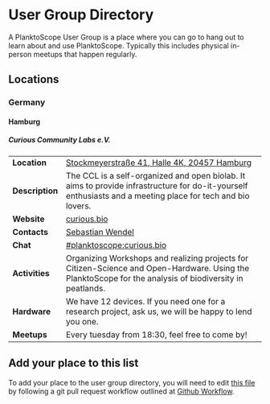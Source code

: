 # User Group Directory

A PlanktoScope User Group is a place where you can go to hang out to learn about and use PlanktoScope. Typically this includes physical in-person meetups that happen regularly.

## Locations

### Germany

#### Hamburg

##### Curious Community Labs e.V.

|                 |                                                                                                                                                            |
| --------------- | ---------------------------------------------------------------------------------------------------------------------------------------------------------- |
| **Location**    | [Stockmeyerstraße 41, Halle 4K, 20457 Hamburg](https://www.openstreetmap.org/node/9615054340#map=19/53.54203/10.01036)                                     |
| **Description** | The CCL is a self-organized and open biolab. It aims to provide infrastructure for do-it-yourself enthusiasts and a meeting place for tech and bio lovers. |
| **Website**     | [curious.bio](https://curious.bio)                                                                                                                         |
| **Contacts**    | [Sebastian Wendel](https://matrix.to/#/@swendel:curious.bio)                                                                                               |
| **Chat**        | [#planktoscope:curious.bio](https://matrix.to/#/#planktoscope:curious.bio)                                                                                 |
| **Activities**  | Organizing Workshops and realizing projects for Citizen-Science and Open-Hardware. Using the PlanktoScope for the analysis of biodiversity in peatlands.   |
| **Hardware**    | We have 12 devices. If you need one for a research project, ask us, we will be happy to lend you one.                                                      |
| **Meetups**     | Every tuesday from 18:30, feel free to come by!                                                                                                            |

## Add your place to this list

To add your place to the user group directory, you will need to edit [this file](https://github.com/PlanktoScope/PlanktoScope/blob/documentation/docs/community/usergroups.md) by following a git pull request workflow outlined at [Github Workflow](../contribute/github_workflow.md).
